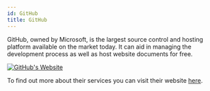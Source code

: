```yaml
---
id: GitHub
title: GitHub
---
```


GitHub, owned by Microsoft, is the largest source control and hosting platform available on the market today. It can aid in managing the development process as well as host website documents for free.

[<img alt="GitHub's Website" src="/img/GitHub.png" />](https://github.com/)

To find out more about their services you can visit their website [here](https://github.com/).
